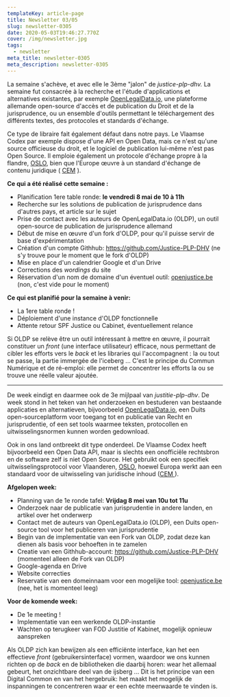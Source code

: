 ```yaml
---
templateKey: article-page
title: Newsletter 03/05
slug: newsletter-0305
date: 2020-05-03T19:46:27.770Z
cover: /img/newsletter.jpg
tags:
  - newsletter
meta_title: newsletter-0305
meta_description: newsletter-0305
---
```

La semaine s'achève, et avec elle le 3ème "jalon" de *justice-plp-dhv.* La semaine fut consacrée à la recherche et l'étude d'applications et alternatives existantes, par exemple [OpenLegalData.io](https://openlegaldata.io/), une plateforme allemande open-source d'accès et de publication du Droit et de la jurisprudence, ou un ensemble d'outils permettant le téléchargement des différents textes, des protocoles et standards d'échange.

Ce type de libraire fait également défaut dans notre pays. Le Vlaamse Codex par exemple dispose d'une API en Open Data, mais ce n'est qu'une source officieuse du droit, et le logiciel de publication lui-même n'est pas Open Source. Il emploie également un protocole d'échange propre à la flandre, [OSLO](https://github.com/Informatievlaanderen/OSLO-Standaarden), bien que l'Europe œuvre à un standard d'échange de contenu juridique ( [CEM](https://ec.europa.eu/isa2/isa2conf18/common-exchange-model_en) ).

**Ce qui a été réalisé cette semaine :**

* Planification 1ere table ronde: **le vendredi 8 mai de 10 à 11h**
* Recherche sur les solutions de publication de jurisprudence dans d'autres pays, et article sur le sujet
* Prise de contact avec les auteurs de OpenLegalData.io (OLDP), un outil open-source de publication de jurisprudence allemand
* Début de mise en œuvre d'un fork d'OLDP, pour qu'il puisse servir de base d'expérimentation
* Création d'un compte Githhub: https://github.com/Justice-PLP-DHV (ne s'y trouve pour le moment que le fork d'OLDP)
* Mise en place d'un calendrier Google et d'un Drive
* Corrections des *wordings* du site
* Réservation d'un nom de domaine d'un éventuel outil: [openjustice.be](http://openjustice.be) (non, c'est vide pour le moment)

**Ce qui est planifié pour la semaine à venir:**

* La 1ere table ronde !
* Déploiement d'une instance d'OLDP fonctionnelle
* Attente retour SPF Justice ou Cabinet, éventuellement relance

Si OLDP se relève être un outil intéressant à mettre en œuvre, il pourrait constituer un *front* (une interface utilisateur) efficace, nous permettant de cibler les efforts vers le *back* et les libraries qui l'accompagnent : la ou tout se passe, la partie immergée de l'iceberg ... C'est le principe du Commun Numérique et de ré-emploi: elle permet de concentrer les efforts la ou se trouve une réelle valeur ajoutée.

- - -

De week eindigt en daarmee ook de 3e mijlpaal van *justitie-plp-dhv*. De week stond in het teken van het onderzoeken en bestuderen van bestaande applicaties en alternatieven, bijvoorbeeld [OpenLegalData.io](https://openlegaldata.io/), een Duits open-sourceplatform voor toegang tot en publicatie van Recht en jurisprudentie, of een set tools waarmee teksten, protocollen en uitwisselingsnormen kunnen worden gedownload.

Ook in ons land ontbreekt dit type onderdeel. De Vlaamse Codex heeft bijvoorbeeld een Open Data API, maar is slechts een onofficiële rechtsbron en de software zelf is niet Open Source. Het gebruikt ook een specifiek uitwisselingsprotocol voor Vlaanderen, [OSLO](https://github.com/Informatievlaanderen/OSLO-Standaarden), hoewel Europa werkt aan een standaard voor de uitwisseling van juridische inhoud ([CEM ](https://ec.europa.eu/isa2/isa2conf18/common-exchange-model_en)).

**Afgelopen week:**

* Planning van de 1e ronde tafel: **Vrijdag 8 mei van 10u tot 11u**
* Onderzoek naar de publicatie van jurisprudentie in andere landen, en artikel over het onderwerp
* Contact met de auteurs van OpenLegalData.io (OLDP), een Duits open-source tool voor het publiceren van jurisprudentie
* Begin van de implementatie van een Fork van OLDP, zodat deze kan dienen als basis voor behoeften in te zamelen
* Creatie van een Githhub-account: https://github.com/Justice-PLP-DHV (momenteel alleen de Fork van OLDP)
* Google-agenda en Drive
* Website correcties
* Reservatie van een domeinnaam voor een mogelijke tool: [openjustice.be](http://openjustice.be) (nee, het is momenteel leeg)

**Voor de komende week:**

* De 1e meeting !
* Implementatie van een werkende OLDP-instantie
* Wachten op terugkeer van FOD Justitie of Kabinet, mogelijk opnieuw aanspreken

Als OLDP zich kan bewijzen als een efficiënte interface, kan het een effectieve *front* (gebruikersinterface) vormen, waardoor we ons kunnen richten op de *back* en de bibliotheken die daarbij horen: wear het allemaal gebeurt, het onzichtbare deel van de ijsberg ... Dit is het principe van een Digital Common en van het hergebruik: het maakt het mogelijk de inspanningen te concentreren waar er een echte meerwaarde te vinden is.
